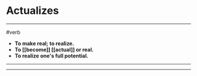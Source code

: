 # Actualizes
---
#verb
- **To make real; to realize.**
- **To [[become]] [[actual]] or real.**
- **To realize one's full potential.**
---
---
